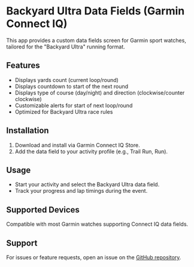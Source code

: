 # Backyard Ultra Data Fields (Garmin Connect IQ)

This app provides a custom data fields screen for Garmin sport watches, tailored for the "Backyard Ultra" running format.

## Features

- Displays yards count (current loop/round)
- Displays countdown to start of the next round
- Displays type of course (day/night) and direction (clockwise/counter clockwise)
- Customizable alerts for start of next loop/round
- Optimized for Backyard Ultra race rules

## Installation

1. Download and install via Garmin Connect IQ Store.
2. Add the data field to your activity profile (e.g., Trail Run, Run).

## Usage

- Start your activity and select the Backyard Ultra data field.
- Track your progress and lap timings during the event.

## Supported Devices

Compatible with most Garmin watches supporting Connect IQ data fields.

## Support

For issues or feature requests, open an issue on the [GitHub repository](https://github.com/izmirli/BackyardUltra/issues).
